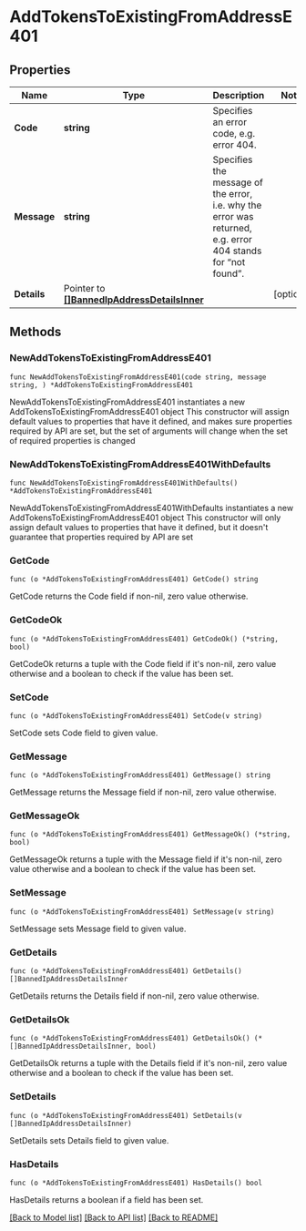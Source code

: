 # AddTokensToExistingFromAddressE401

## Properties

Name | Type | Description | Notes
------------ | ------------- | ------------- | -------------
**Code** | **string** | Specifies an error code, e.g. error 404. | 
**Message** | **string** | Specifies the message of the error, i.e. why the error was returned, e.g. error 404 stands for “not found”. | 
**Details** | Pointer to [**[]BannedIpAddressDetailsInner**](BannedIpAddressDetailsInner.md) |  | [optional] 

## Methods

### NewAddTokensToExistingFromAddressE401

`func NewAddTokensToExistingFromAddressE401(code string, message string, ) *AddTokensToExistingFromAddressE401`

NewAddTokensToExistingFromAddressE401 instantiates a new AddTokensToExistingFromAddressE401 object
This constructor will assign default values to properties that have it defined,
and makes sure properties required by API are set, but the set of arguments
will change when the set of required properties is changed

### NewAddTokensToExistingFromAddressE401WithDefaults

`func NewAddTokensToExistingFromAddressE401WithDefaults() *AddTokensToExistingFromAddressE401`

NewAddTokensToExistingFromAddressE401WithDefaults instantiates a new AddTokensToExistingFromAddressE401 object
This constructor will only assign default values to properties that have it defined,
but it doesn't guarantee that properties required by API are set

### GetCode

`func (o *AddTokensToExistingFromAddressE401) GetCode() string`

GetCode returns the Code field if non-nil, zero value otherwise.

### GetCodeOk

`func (o *AddTokensToExistingFromAddressE401) GetCodeOk() (*string, bool)`

GetCodeOk returns a tuple with the Code field if it's non-nil, zero value otherwise
and a boolean to check if the value has been set.

### SetCode

`func (o *AddTokensToExistingFromAddressE401) SetCode(v string)`

SetCode sets Code field to given value.


### GetMessage

`func (o *AddTokensToExistingFromAddressE401) GetMessage() string`

GetMessage returns the Message field if non-nil, zero value otherwise.

### GetMessageOk

`func (o *AddTokensToExistingFromAddressE401) GetMessageOk() (*string, bool)`

GetMessageOk returns a tuple with the Message field if it's non-nil, zero value otherwise
and a boolean to check if the value has been set.

### SetMessage

`func (o *AddTokensToExistingFromAddressE401) SetMessage(v string)`

SetMessage sets Message field to given value.


### GetDetails

`func (o *AddTokensToExistingFromAddressE401) GetDetails() []BannedIpAddressDetailsInner`

GetDetails returns the Details field if non-nil, zero value otherwise.

### GetDetailsOk

`func (o *AddTokensToExistingFromAddressE401) GetDetailsOk() (*[]BannedIpAddressDetailsInner, bool)`

GetDetailsOk returns a tuple with the Details field if it's non-nil, zero value otherwise
and a boolean to check if the value has been set.

### SetDetails

`func (o *AddTokensToExistingFromAddressE401) SetDetails(v []BannedIpAddressDetailsInner)`

SetDetails sets Details field to given value.

### HasDetails

`func (o *AddTokensToExistingFromAddressE401) HasDetails() bool`

HasDetails returns a boolean if a field has been set.


[[Back to Model list]](../README.md#documentation-for-models) [[Back to API list]](../README.md#documentation-for-api-endpoints) [[Back to README]](../README.md)


